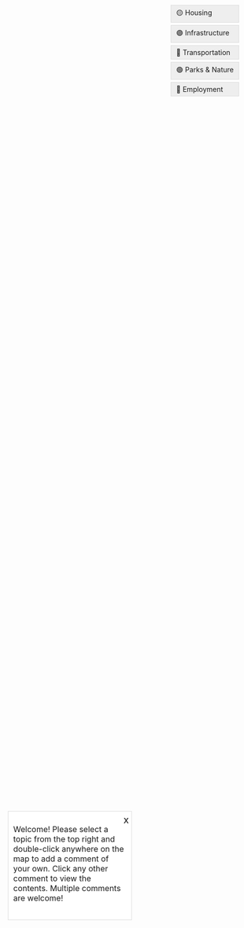 
<html>
<head>
  <meta charset="utf-8">
  <meta name="viewport" content="initial-scale=1,maximum-scale=1,user-scalable=no">
  <title>Add Points to Feature Layer</title>
  <link rel="stylesheet" href="https://js.arcgis.com/4.29/esri/themes/light/main.css">
  <script src="https://js.arcgis.com/4.29/"></script>
  <script>
  window.addEventListener("load", function() {
  if (!localStorage.getItem("refreshed")) {
    localStorage.setItem("refreshed", true);
    window.location.reload();
  }
});</script>
 
  <style>
    #viewDiv {
      height: 80vh; /* Set your desired height */
      width: 100%; /* Adjust width as needed */
      margin: 0;
      padding: 0;
      position: relative; /* Added position relative */
    }

    .topic-buttons {
      position: absolute;
      top: 10px;
      right: 10px;
      display: flex;
      flex-direction: column; /* Buttons stacked vertically */
    }

    .topic-button {
      margin-bottom: 5px; /* Add spacing between buttons */
      padding: 5px 10px; /* Add some padding for better look */
      cursor: pointer;
      background-color: #eee; /* Default button color */
      border: 1px solid #ddd; /* Button border */
    }

    .topic-button.selected-topic {
      background-color: #ddd; /* Slightly darker for selected button */
    }

    /* Updated styling for the circles */
    .esri-geometry-point {
      outline: none; /* Remove outlines */
      width: 5px; /* Make circles smaller */
      height: 5px; /* Make circles smaller */
    }

    .welcome-box {
      position: absolute;
      top: 50%;
      left: 50%;
      background-color: white;
      padding: 10px;
      border: 1px solid #ddd;
      z-index: 1; /* Ensure it's above the map */
      max-width: 300px; /* Make it narrower */
      height: 200px; /* Make it taller */
      font-size: 11px;
    }
    
    @media only screen and (min-width: 768px) {
    .welcome-box {
      font-size: 16px; /* Larger font size for computer screens */
    }

    .close-button {
      position: absolute;
      top: 5px;
      right: 5px;
      cursor: pointer;
      font-size: 20px;
    }

    .info-button {
      position: absolute;
      bottom: 10px;
      right: 10px;
      cursor: pointer;
    }

  </style>
</head>
<body>
  <div id="viewDiv">
    <div class="welcome-box">
      <p>Welcome! Please select a topic from the top right and double-click anywhere on the map to add a comment of your own. Click any other comment to view the contents. Multiple comments are welcome!</p>
      <span class="close-button" onclick="document.querySelector('.welcome-box').style.display = 'none'">x</span>
    </div>
  </div>
  <div class="topic-buttons">
    <div class="topic-button" id="housing">🟡 Housing</div>
    <div class="topic-button" id="infrastructure">🟣 Infrastructure</div>
    <div class="topic-button" id="transportation">🔵 Transportation</div>
    <div class="topic-button" id="parks">🟢 Parks & Nature</div>
    <div class="topic-button" id="employment">🔴 Employment</div>
  </div>

  <script>
    require([
      "esri/Map",
      "esri/views/MapView",
      "esri/layers/FeatureLayer",
      "esri/Graphic",
      "esri/symbols/SimpleMarkerSymbol",
      "esri/renderers/UniqueValueRenderer", // Added UniqueValueRenderer
      "esri/symbols/SimpleFillSymbol", // Added SimpleFillSymbol
      "esri/PopupTemplate",
      "esri/widgets/BasemapToggle",
      "esri/Basemap"
    ], function(Map, MapView, FeatureLayer, Graphic, SimpleMarkerSymbol, UniqueValueRenderer, SimpleFillSymbol, PopupTemplate, BasemapToggle, Basemap) {
      var map = new Map({
        basemap: "topo-vector"
      });

      var view = new MapView({
        container: "viewDiv",
        map: map,
        center: [-121.48747267724718, 43.690269822296436], // Center on La Pine, Oregon
        zoom: 13 // Adjust zoom level as needed
      });

      // Placeholder feature layer URL (replace with your actual layer)
      var featureLayerUrl = "https://services3.arcgis.com/pZZTDhBBLO3B9dnl/arcgis/rest/services/LaPine_pub_comments/FeatureServer";

      // Create feature layer
      var featureLayer = new FeatureLayer({
        url: featureLayerUrl,
        outFields: ["*"],
        editable: true, // Allow editing
      });

      // Add feature layer to map
      map.add(featureLayer);

      // Define the UniqueValueRenderer
      var renderer = new UniqueValueRenderer({
        field: "topic", // Attribute to base the renderer on
        defaultSymbol: new SimpleMarkerSymbol(), // Default symbol if no match
        uniqueValueInfos: [ // Define unique values and symbols
          {
            value: "Housing",
            symbol: {
              type: "simple-marker", // autocasts as new SimpleMarkerSymbol()
              size: 10,
              color: [255, 255, 31], //yellow
              outline: null
            }
          },
          {
            value: "Infrastructure",
            symbol: {
              type: "simple-marker", // autocasts as new SimpleMarkerSymbol()
              size: 10,
              color: [141, 66, 185], // purple
              outline: null
            }
          },
          {
            value: "Transportation",
            symbol: {
              type: "simple-marker", // autocasts as new SimpleMarkerSymbol()
              size: 10,
              color: [69, 151, 205], //blue
              outline: null
            }
          },
          {
            value: "Parks",
            symbol: {
              type: "simple-marker", // autocasts as new SimpleMarkerSymbol()
              size: 10,
              color: [69, 199, 86], // green
              outline: null
            }
          },
          {
            value: "Employment",
            symbol: {
              type: "simple-marker", // autocasts as new SimpleMarkerSymbol()
              size: 10,
              color: [193, 66, 104], //red
              outline: null
            }
          }
        ]
      });

      // Apply the renderer to the feature layer
      featureLayer.renderer = renderer;

      // Add the new polygon layer with transparent fill
      var polygonLayerUrl = "https://services3.arcgis.com/pZZTDhBBLO3B9dnl/arcgis/rest/services/La_Pine_City_Limit/FeatureServer";
      var polygonLayer = new FeatureLayer({
        url: polygonLayerUrl,
        renderer: {
          type: "simple",
          symbol: {
            type: "simple-fill",
            color: [0, 0, 255, 0], // Blue fill color with transparency
            outline: {
              color: [255, 0, 0, 1], // Red outline with transparency
              width: 2 // 2 pixel thick border
            }
          }
        }
      });

      // Add polygon layer to map
      map.add(polygonLayer);

      // Listen for double-click event
      view.on("double-click", function(event) {
        event.stopPropagation();
        // Create a new point graphic at the clicked location
        var point = {
          type: "point",
          longitude: event.mapPoint.longitude,
          latitude: event.mapPoint.latitude
        
        };

        // Get the selected topic
        var selectedTopic = document.querySelector(".selected-topic");
        if (!selectedTopic) {
          alert("Please select a topic before adding a point.");
          return;
        }

        // Create a new graphic with attributes
        var attributes = {
          pubcomment: prompt("Enter a short comment for this point:"), // Use "pubcomment" attribute
          topic: selectedTopic.id.charAt(0).toUpperCase() + selectedTopic.id.slice(1) // Set the topic attribute in title case
        };

        var newGraphic = new Graphic({
          geometry: point,
          attributes: attributes
        });

        // Save the new point to the feature layer
        featureLayer.applyEdits({
          addFeatures: [newGraphic]
        });
      });

      // Add event listeners for topic buttons
      var topicButtons = document.querySelectorAll(".topic-button");
      topicButtons.forEach(function(button) {
        button.addEventListener("click", function() {
          // Highlight the selected topic
          topicButtons.forEach(function(btn) {
            btn.classList.remove("selected-topic");
          });
          button.classList.add("selected-topic");
        });
      });

      // Create a custom popup template
      var popupTemplate = {
        title: "{topic}",
        content: [
          {
            type: "text",
            text: "<b>Comment:</b> {pubcomment}"
          }
        ]
      };

      // Set the popup template for the feature layer
      featureLayer.popupTemplate = popupTemplate;
    
      view.popup.collapseEnabled = false;
      
      var toggle = new BasemapToggle({
        view: view,
        nextBasemap: "hybrid"  // Use the "satellite" basemap
      });

      view.ui.add(toggle, "bottom-left");
});
    
  </script>
</body>
</html>

<html>
<head>
  <meta charset="utf-8">
  <meta name="viewport" content="initial-scale=1,maximum-scale=1,user-scalable=no">
  <title>Add Points to Feature Layer</title>
  <link rel="stylesheet" href="https://js.arcgis.com/4.29/esri/themes/light/main.css">
  <script src="https://js.arcgis.com/4.29/"></script>
  <script>
  window.addEventListener("load", function() {
  if (!localStorage.getItem("refreshed")) {
    localStorage.setItem("refreshed", true);
    window.location.reload();
  }
});</script>
 
  <style>
    #viewDiv {
      height: 80vh; /* Set your desired height */
      width: 100%; /* Adjust width as needed */
      margin: 0;
      padding: 0;
      position: relative; /* Added position relative */
    }

    .topic-buttons {
      position: absolute;
      top: 10px;
      right: 10px;
      display: flex;
      flex-direction: column; /* Buttons stacked vertically */
    }

    .topic-button {
      margin-bottom: 5px; /* Add spacing between buttons */
      padding: 5px 10px; /* Add some padding for better look */
      cursor: pointer;
      background-color: #eee; /* Default button color */
      border: 1px solid #ddd; /* Button border */
    }

    .topic-button.selected-topic {
      background-color: #ddd; /* Slightly darker for selected button */
    }

    /* Updated styling for the circles */
    .esri-geometry-point {
      outline: none; /* Remove outlines */
      width: 5px; /* Make circles smaller */
      height: 5px; /* Make circles smaller */
    }

    .welcome-box {
      position: absolute;
      top: 50%;
      left: 50%;
      background-color: white;
      padding: 10px;
      border: 1px solid #ddd;
      z-index: 1; /* Ensure it's above the map */
      max-width: 300px; /* Make it narrower */
      height: 200px; /* Make it taller */
      font-size: 11px;
    }
    
    @media only screen and (min-width: 768px) {
    .welcome-box {
      font-size: 16px; /* Larger font size for computer screens */
    }

    .close-button {
      position: absolute;
      top: 5px;
      right: 5px;
      cursor: pointer;
      font-size: 20px;
    }

    .info-button {
      position: absolute;
      bottom: 10px;
      right: 10px;
      cursor: pointer;
    }

  </style>
</head>
<body>
  

  <script>
    require([
      "esri/Map",
      "esri/views/MapView",
      "esri/layers/FeatureLayer",
      "esri/Graphic",
      "esri/symbols/SimpleMarkerSymbol",
      "esri/renderers/UniqueValueRenderer", // Added UniqueValueRenderer
      "esri/symbols/SimpleFillSymbol", // Added SimpleFillSymbol
      "esri/PopupTemplate",
      "esri/widgets/BasemapToggle",
      "esri/Basemap"
    ], function(Map, MapView, FeatureLayer, Graphic, SimpleMarkerSymbol, UniqueValueRenderer, SimpleFillSymbol, PopupTemplate, BasemapToggle, Basemap) {
      var map = new Map({
        basemap: "topo-vector"
      });

      var view = new MapView({
        container: "viewDiv",
        map: map,
        center: [-121.48747267724718, 43.690269822296436], // Center on La Pine, Oregon
        zoom: 13 // Adjust zoom level as needed
      });

      // Placeholder feature layer URL (replace with your actual layer)
      var featureLayerUrl = "https://services3.arcgis.com/pZZTDhBBLO3B9dnl/arcgis/rest/services/LaPine_pub_comments/FeatureServer";

      // Create feature layer
      var featureLayer = new FeatureLayer({
        url: featureLayerUrl,
        outFields: ["*"],
        editable: true, // Allow editing
      });

      // Add feature layer to map
      map.add(featureLayer);

      // Define the UniqueValueRenderer
      var renderer = new UniqueValueRenderer({
        field: "topic", // Attribute to base the renderer on
        defaultSymbol: new SimpleMarkerSymbol(), // Default symbol if no match
        uniqueValueInfos: [ // Define unique values and symbols
          {
            value: "Housing",
            symbol: {
              type: "simple-marker", // autocasts as new SimpleMarkerSymbol()
              size: 10,
              color: [255, 255, 31], //yellow
              outline: null
            }
          },
          {
            value: "Infrastructure",
            symbol: {
              type: "simple-marker", // autocasts as new SimpleMarkerSymbol()
              size: 10,
              color: [141, 66, 185], // purple
              outline: null
            }
          },
          {
            value: "Transportation",
            symbol: {
              type: "simple-marker", // autocasts as new SimpleMarkerSymbol()
              size: 10,
              color: [69, 151, 205], //blue
              outline: null
            }
          },
          {
            value: "Parks",
            symbol: {
              type: "simple-marker", // autocasts as new SimpleMarkerSymbol()
              size: 10,
              color: [69, 199, 86], // green
              outline: null
            }
          },
          {
            value: "Employment",
            symbol: {
              type: "simple-marker", // autocasts as new SimpleMarkerSymbol()
              size: 10,
              color: [193, 66, 104], //red
              outline: null
            }
          }
        ]
      });

      // Apply the renderer to the feature layer
      featureLayer.renderer = renderer;

      // Add the new polygon layer with transparent fill
      var polygonLayerUrl = "https://services3.arcgis.com/pZZTDhBBLO3B9dnl/arcgis/rest/services/La_Pine_City_Limit/FeatureServer";
      var polygonLayer = new FeatureLayer({
        url: polygonLayerUrl,
        renderer: {
          type: "simple",
          symbol: {
            type: "simple-fill",
            color: [0, 0, 255, 0], // Blue fill color with transparency
            outline: {
              color: [255, 0, 0, 1], // Red outline with transparency
              width: 2 // 2 pixel thick border
            }
          }
        }
      });

      // Add polygon layer to map
      map.add(polygonLayer);

      // Listen for double-click event
      view.on("double-click", function(event) {
        event.stopPropagation();
        // Create a new point graphic at the clicked location
        var point = {
          type: "point",
          longitude: event.mapPoint.longitude,
          latitude: event.mapPoint.latitude
        
        };

        // Get the selected topic
        var selectedTopic = document.querySelector(".selected-topic");
        if (!selectedTopic) {
          alert("Please select a topic before adding a point.");
          return;
        }

        // Create a new graphic with attributes
        var attributes = {
          pubcomment: prompt("Enter a short comment for this point:"), // Use "pubcomment" attribute
          topic: selectedTopic.id.charAt(0).toUpperCase() + selectedTopic.id.slice(1) // Set the topic attribute in title case
        };

        var newGraphic = new Graphic({
          geometry: point,
          attributes: attributes
        });

        // Save the new point to the feature layer
        featureLayer.applyEdits({
          addFeatures: [newGraphic]
        });
      });

      // Add event listeners for topic buttons
      var topicButtons = document.querySelectorAll(".topic-button");
      topicButtons.forEach(function(button) {
        button.addEventListener("click", function() {
          // Highlight the selected topic
          topicButtons.forEach(function(btn) {
            btn.classList.remove("selected-topic");
          });
          button.classList.add("selected-topic");
        });
      });

      // Create a custom popup template
      var popupTemplate = {
        title: "{topic}",
        content: [
          {
            type: "text",
            text: "<b>Comment:</b> {pubcomment}"
          }
        ]
      };

      // Set the popup template for the feature layer
      featureLayer.popupTemplate = popupTemplate;
    
      view.popup.collapseEnabled = false;
      
      var toggle = new BasemapToggle({
        view: view,
        nextBasemap: "hybrid"  // Use the "satellite" basemap
      });

      view.ui.add(toggle, "bottom-left");
});
    
  </script>
</body>
</html>
